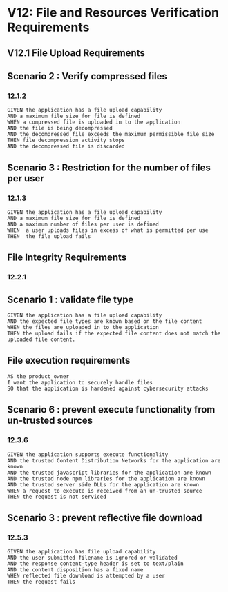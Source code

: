 # V12: File and Resources Verification Requirements

## V12.1 File Upload Requirements

## Scenario 2 : Verify compressed files

### 12.1.2

```gherkin
GIVEN the application has a file upload capability  
AND a maximum file size for file is defined  
WHEN a compressed file is uploaded in to the application  
AND the file is being decompressed  
AND the decompressed file exceeds the maximum permissible file size  
THEN file decompression activity stops  
AND the decompressed file is discarded
```

## Scenario 3 : Restriction for the number of files per user

### 12.1.3

```gherkin
GIVEN the application has a file upload capability  
AND a maximum file size for file is defined  
AND a maximum number of files per user is defined  
WHEN  a user uploads files in excess of what is permitted per use
THEN  the file upload fails  
```

## File Integrity Requirements

### 12.2.1

## Scenario 1 : validate file type

```gherkin
GIVEN the application has a file upload capability  
AND the expected file types are known based on the file content
WHEN the files are uploaded in to the application  
THEN the upload fails if the expected file content does not match the uploaded file content.  
```

## File execution requirements

```gherkin
AS the product owner
I want the application to securely handle files
SO that the application is hardened against cybersecurity attacks
```

## Scenario 6 : prevent execute functionality from un-trusted sources

### 12.3.6

```gherkin
GIVEN the application supports execute functionality  
AND the trusted Content Distribution Networks for the application are known  
AND the trusted javascript libraries for the application are known  
AND the trusted node npm libraries for the application are known  
AND the trusted server side DLLs for the application are known  
WHEN a request to execute is received from an un-trusted source
THEN the request is not serviced  
```

## Scenario 3 : prevent reflective file download

### 12.5.3

```gherkin
GIVEN the application has file upload capability  
AND the user submitted filename is ignored or validated  
AND the response content-type header is set to text/plain  
AND the content disposition has a fixed name  
WHEN reflected file download is attempted by a user
THEN the request fails  
```
